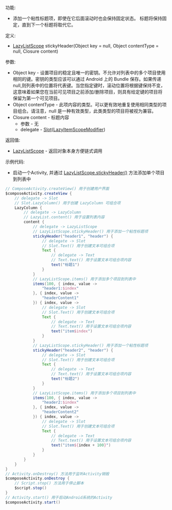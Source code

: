 功能:

+ 添加一个粘性标题项，即使在它后面滚动时也会保持固定状态。 标题将保持固定，直到下一个标题将取代它。

定义:

+ [LazyListScope](/API/UI/Compose/Widget/LazyList/LazyListScope/README.md) stickyHeader(Object key = null,
  Object contentType = null, Closure content)

参数:

+ Object key - 设置项目的稳定且唯一的密钥。不允许对列表中的多个项目使用相同的键。密钥的类型应该可以通过 Android 上的 Bundle 保存。如果传递
  null,则列表中的位置将代表键。当您指定键时，滚动位置将根据键保持不变，这意味着如果您在当前可见项目之前添加/删除项目，则具有给定键的项目将保留为第一个可见项目。
+ Object contentType - 此项内容的类型。可以更有效地重复使用相同类型的项目组合。请注意，null 是一种有效类型，此类类型的项目将被视为兼容。
+ Closure content - 标题内容
    + 参数 - 无
    + delegate -
      [Slot](/API/UI/Compose/Slot/Slot/README.md)([LazyItemScopeModifier](/API/UI/Compose/Modifier/LazyItemScopeModifier/README.md))

返回值:

+ [LazyListScope](/API/UI/Compose/Widget/LazyList/LazyListScope/README.md) - 返回对象本身方便链式调用

示例代码:

+ 启动一个Activity,
  并通过 [LazyListScope.stickyHeader()](/API/UI/Compose/Widget/LazyList/LazyListScope/README.md?id=stickyHeader)
  方法添加单个项目到列表中

```groovy
// ComposeActivity.createView() 用于创建用户界面
$composeActivity.createView {
    // delegate -> Slot
    // Slot.LazyColumn() 用于创建 LazyColumn 可组合项
    LazyColumn {
        // delegate -> LazyColumn
        // LazyList.content() 用于设置列表内容
        content {
            // delegate -> LazyListScope
            // LazyListScope.stickyHeader() 用于添加一个粘性标题项
            stickyHeader("header1", "header") {
                // delegate -> Slot
                // Slot.Text() 用于创建文本可组合项
                Text {
                    // delegate -> Text
                    // Text.text() 用于设置文本可组合项内容
                    text("标题1")
                }
            }
            // LazyListScope.items() 用于添加多个项目到列表中
            items(100, { index, value ->
                "header1:$index"
            }, { index, value ->
                "headerContent1"
            }) { index, value ->
                // delegate -> Slot
                // Slot.Text() 用于创建文本可组合项
                Text {
                    // delegate -> Text
                    // Text.text() 用于设置文本可组合项内容
                    text("item$index")
                }
            }
            // LazyListScope.stickyHeader() 用于添加一个粘性标题项
            stickyHeader("header2", "header") {
                // delegate -> Slot
                // Slot.Text() 用于创建文本可组合项
                Text {
                    // delegate -> Text
                    // Text.text() 用于设置文本可组合项内容
                    text("标题2")
                }
            }
            // LazyListScope.items() 用于添加多个项目到列表中
            items(100, { index, value ->
                "header2:$index"
            }, { index, value ->
                "headerContent2"
            }) { index, value ->
                // delegate -> Slot
                // Slot.Text() 用于创建文本可组合项
                Text {
                    // delegate -> Text
                    // Text.text() 用于设置文本可组合项内容
                    text("item${index + 100}")
                }
            }
        }
    }
}
// Activity.onDestroy() 方法用于监听Activity销毁
$composeActivity.onDestroy {
    // Script.stop() 方法用于停止脚本
    $script.stop()
}
// Activity.start() 用于启动Android系统的Activity
$composeActivity.start()
```